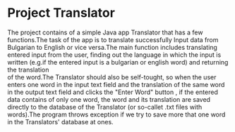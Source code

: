 # Project Translator
   The project contains of a simple Java app Translator that has a few functions.The task of the app is to translate successfully 
Input data from Bulgarian to English or vice versa.The main function includes translating entered input from the user, finding out
the language in which the input is written (e.g.if the entered input is a bulgarian or english word) and returning the translation  
of the word.The Translator should  also be self-tought, so when the user enters one word in the input text field and the translation 
of the same word in the output text field and clicks the "Enter Word" button , if the entered data contains of only one word, the 
word and its translation are saved directly to the database of the Translator (or so-callet .txt files with words).The program throws 
exception if we try to save more that one word in the Translators' database at ones. 
